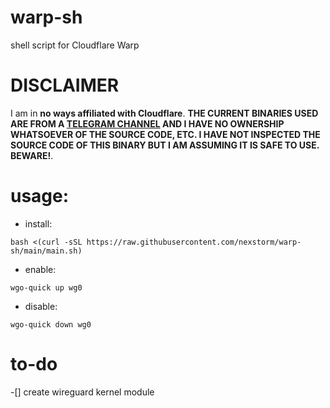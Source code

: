 # warp-sh
shell script for Cloudflare Warp

# **DISCLAIMER**
I am in **no ways affiliated with Cloudflare**. **THE CURRENT BINARIES USED ARE FROM A [TELEGRAM CHANNEL](https://t.me/cf_nat) AND I HAVE NO OWNERSHIP WHATSOEVER OF THE SOURCE CODE, ETC. I HAVE NOT INSPECTED THE SOURCE CODE OF THIS BINARY BUT I AM ASSUMING IT IS SAFE TO USE. BEWARE!**.

# usage:
- install:
```shell
bash <(curl -sSL https://raw.githubusercontent.com/nexstorm/warp-sh/main/main.sh)
```
- enable:
```shell
wgo-quick up wg0
```
- disable:
```shell
wgo-quick down wg0
```
# to-do
-[] create wireguard kernel module
